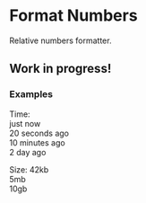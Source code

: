 # Format Numbers

Relative numbers formatter.

## Work in progress!  

### Examples

Time:  
just now  
20 seconds ago  
10 minutes ago  
2 day ago


Size:
42kb  
5mb  
10gb  


